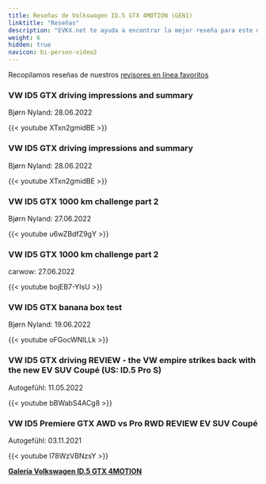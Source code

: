 ```yaml
---
title: Reseñas de Volkswagen ID.5 GTX 4MOTION (GEN1)
linktitle: "Reseñas"
description: "EVKX.net te ayuda a encontrar la mejor reseña para este modelo."
weight: 6
hidden: true
navicon: bi-person-video2
---
```

Recopilamos reseñas de nuestros [revisores en línea favoritos](../../../../../guides/evreviewers/)

<div class="container text-center shadow p-2 pe-4 mb-5 bg-body-tertiary rounded border">
<h3>VW ID5 GTX driving impressions and summary</h3>
<p>Bjørn Nyland: 28.06.2022</p>

{{< youtube XTxn2gmidBE >}}

</div>
<div class="container text-center shadow p-2 pe-4 mb-5 bg-body-tertiary rounded border">
<h3>VW ID5 GTX driving impressions and summary</h3>
<p>Bjørn Nyland: 28.06.2022</p>

{{< youtube XTxn2gmidBE >}}

</div>
<div class="container text-center shadow p-2 pe-4 mb-5 bg-body-tertiary rounded border">
<h3>VW ID5 GTX 1000 km challenge part 2</h3>
<p>Bjørn Nyland: 27.06.2022</p>

{{< youtube u6wZBdfZ9gY >}}

</div>
<div class="container text-center shadow p-2 pe-4 mb-5 bg-body-tertiary rounded border">
<h3>VW ID5 GTX 1000 km challenge part 2</h3>
<p>carwow: 27.06.2022</p>

{{< youtube bojEB7-YIsU >}}

</div>
<div class="container text-center shadow p-2 pe-4 mb-5 bg-body-tertiary rounded border">
<h3>VW ID5 GTX banana box test</h3>
<p>Bjørn Nyland: 19.06.2022</p>

{{< youtube oFGocWNlLLk >}}

</div>
<div class="container text-center shadow p-2 pe-4 mb-5 bg-body-tertiary rounded border">
<h3>VW ID5 GTX driving REVIEW - the VW empire strikes back with the new EV SUV Coupé (US: ID.5 Pro S)</h3>
<p>Autogefühl: 11.05.2022</p>

{{< youtube bBWabS4ACg8 >}}

</div>
<div class="container text-center shadow p-2 pe-4 mb-5 bg-body-tertiary rounded border">
<h3>VW ID5 Premiere GTX AWD vs Pro RWD REVIEW EV SUV Coupé</h3>
<p>Autogefühl: 03.11.2021</p>

{{< youtube l78WzVBNzsY >}}

</div>
<div class="mt-3 mb-3">
<a href="../gallery/" class="text-decoration-none text-black">
<strong><i class="bi-arrow-left"></i>Galería  </strong>
</a>
<a href="../" class="text-decoration-none text-black float-end">
<strong>Volkswagen ID.5 GTX 4MOTION <i class="bi-arrow-right"></i></strong>
</a>
</div>
